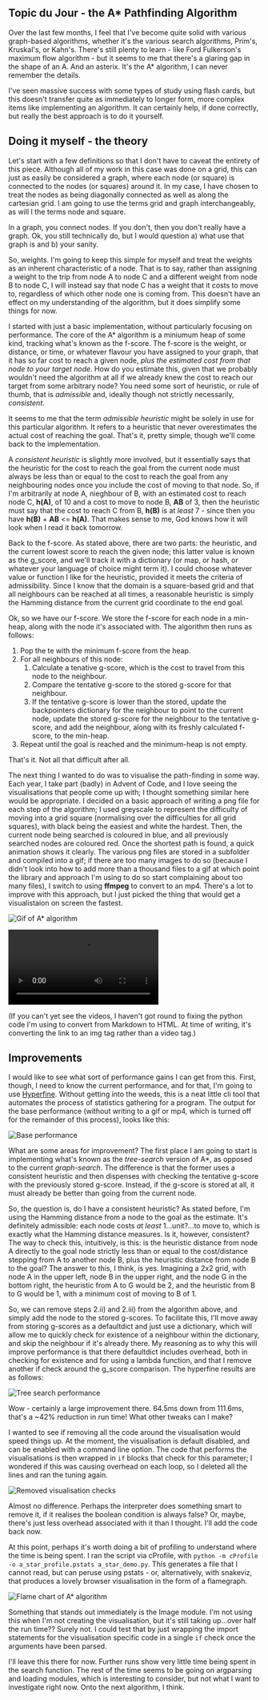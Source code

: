## Topic du Jour - the A* Pathfinding Algorithm

Over the last few months, I feel that I've become quite solid with various graph-based algorithms, whether it's the various search algorithms, Prim's, Kruskal's, or Kahn's. There's still plenty to learn - like Ford Fulkerson's maximum flow algorithm - but it seems to me that there's a glaring gap in the shape of an A. And an asterix. It's the A* algorithm, I can never remember the details.  

I've seen massive success with some types of study using flash cards, but this doesn't transfer quite as immediately to longer form, more complex items like implementing an algorithm. It can certainly help, if done correctly, but really the best approach is to do it yourself.  

## Doing it myself - the theory

Let's start with a few definitions so that I don't have to caveat the entirety of this piece. Although all of my work in this case was done on a grid, this can just as easily be considered a graph, where each node (or square) is connected to the nodes (or squares) around it. In my case, I have chosen to treat the nodes as being diagonally connected as well as along the cartesian grid. I am going to use the terms grid and graph interchangeably, as will I the terms node and square.  

In a graph, you connect nodes. If you don't, then you don't really have a graph. Ok, you still technically do, but I would question a) what use that graph is and b) your sanity.  

So, weights. I'm going to keep this simple for myself and treat the weights as an inherent characteristic of a node. That is to say, rather than assigning a weight to the trip from node A to node C and a different weight from node B to node C, I will instead say that node C has a weight that it costs to move to, regardless of which other node one is coming from. This doesn't have an effect on my understanding of the algorithm, but it does simplify some things for now.  

I started with just a basic implementation, without particularly focusing on performance. The core of the A* algorithm is a miniumum heap of some kind, tracking what's known as the f-score. The f-score is the weight, or distance, or time, or whatever flavour you have assigned to your graph, that it has so far cost to reach a given node, *plus the estimated cost from that node to your target node*. How do you estimate this, given that we probably wouldn't need the algorithm at all if we already knew the cost to reach our target from some arbitrary node? You need some sort of heuristic, or rule of thumb, that is *admissible* and, ideally though not strictly necessarily, *consistent*.  

It seems to me that the term *admissible heuristic* might be solely in use for this particular algorithm. It refers to a heuristic that never overestimates the actual cost of reaching the goal. That's it, pretty simple, though we'll come back to the implementation.  

A *consistent heuristic* is slightly more involved, but it essentially says that the heuristic for the cost to reach the goal from the current node must always be less than or equal to the cost to reach the goal from any neighbouring nodes once you include the cost of moving to that node. So, if I'm arbitrarily at node A, nieghbour of B, with an estimated cost to reach node C, __h(A)__, of 10 and a cost to move to node B, __AB__ of 3, then the heuristic must say that the cost to reach C from B, __h(B)__ is at *least* 7 - since then you have __h(B)__ + __AB__ <= __h(A)__. That makes sense to me, God knows how it will look when I read it back tomorrow.  

Back to the f-score. As stated above, there are two parts: the heuristic, and the current lowest score to reach the given node; this latter value is known as the g_score, and we'll track it with a dictionary (or map, or hash, or whatever your language of choice might term it). I could choose whatever value or function I like for the heuristic, provided it meets the criteria of admissibility. Since I know that the domain is a square-based grid and that all neighbours can be reached at all times, a reasonable heuristic is simply the Hamming distance from the current grid coordinate to the end goal.    

Ok, so we have our f-score. We store the f-score for each node in a min-heap, along with the node it's associated with. The algorithm then runs as follows:  
1. Pop the te with the minimum f-score from the heap.
2. For all neighbours of this node:
    1. Calculate a tenative g-score, which is the cost to travel from this node to the neighbour.
    2. Compare the tentative g-score to the stored g-score for that neighbour.
    3. If the tentative g-score is lower than the stored, update the backpointers dictionary for the neighbour to point to the current node, update the stored g-score for the neighbour to the tentative g-score, and add the neighbour, along with its freshly calculated f-score, to the min-heap.
3. Repeat until the goal is reached and the minimum-heap is not empty.  

That's it. Not all that difficult after all.  

The next thing I wanted to do was to visualise the path-finding in some way. Each year, I take part (badly) in Advent of Code, and I love seeing the visualisations that people come up with; I thought something similar here would be appropriate. I decided on a basic approach of writing a png file for each step of the algorithm; I used greyscale to represent the difficulty of moving into a grid square (normalising over the difficulties for all grid squares), with black being the easiest and white the hardest. Then, the current node being searched is coloured in blue, and all previously searched nodes are coloured red. Once the shortest path is found, a quick animation shows it clearly. The various png files are stored in a subfolder and compiled into a gif; if there are too many images to do so (because I didn't look into how to add more than a thousand files to a gif at which point the library and approach I'm using to do so start complaining about too many files), I switch to using **ffmpeg** to convert to an mp4. There's a lot to improve with this approach, but I just picked the thing that would get a visualistaion on screen the fastest.    

![Gif of A* algorithm](videos/path_shorter.gif)

![MP4 of A* algorithm](videos/path_larger.mp4)

(If you can't yet see the videos, I haven't got round to fixing the python code I'm using to convert from Markdown to HTML. At time of writing, it's converting the link to an img tag rather than a video tag.)

## Improvements

I would like to see what sort of performance gains I can get from this. First, though, I need to know the current performance, and for that, I'm going to use [Hyperfine](https://github.com/sharkdp/hyperfine). Without getting into the weeds, this is a neat little cli tool that automates the process of statistics gathering for a program. The output for the base performance (without writing to a gif or mp4, which is turned off for the remainder of this process), looks like this:  

![Base performance](images/programming_practice_1_1_perf_base.png)

What are some areas for improvement? The first place I am going to start is implementing what's known as the *tree-search* version of A\*, as opposed to the current *graph-search*. The difference is that the former uses a consistent heuristic and then dispenses with checking the tentative g-score with the previously stored g-score. Instead, if the g-score is stored at all, it must already be better than going from the current node.

So, the question is, do I have a consistent heuristic? As stated before, I'm using the Hamming distance from a node to the goal as the estimate. It's definitely admissible: each node costs *at least* 1...unit?...to move to, which is exactly what the Hamming distance measures. Is it, however, consistent? The way to check this, intuitively, is this: is the heuristic distance from node A directly to the goal node strictly less than or equal to the cost/distance stepping from A to another node B, plus the heuristic distance from node B to the goal? The answer to this, I think, is yes. Imagining a 2x2 grid, with node A in the upper left, node B in the upper right, and the node G in the bottom right, the heuristic from A to G would be 2, and the heuristic from B to G would be 1, with a minimum cost of moving to B of 1.  

So, we can remove steps 2.ii) and 2.iii) from the algorithm above, and simply add the node to the stored g-scores. To facilitate this, I'll move away from storing g-scores as a defaultdict and just use a dictionary, which will allow me to quickly check for existence of a neighbour within the dictionary, and skip the neighbour if it's already there. My reasoning as to why this will improve performance is that there defaultdict includes overhead, both in checking for existence and for using a lambda function, and that I remove another if check around the g_score comparison. The hyperfine results are as follows:  

![Tree search performance](images/programming_practice_1_2_perf_tree_search.png)

Wow - certainly a large improvement there. 64.5ms down from 111.6ms, that's a ~42% reduction in run time! What other tweaks can I make?  

I wanted to see if removing all the code around the visualisation would speed things up. At the moment, the visualisation is default disabled, and can be enabled with a command line option. The code that performs the visualisations is then wrapped in ```if``` blocks that check for this parameter; I wondered if this was causing overhead on each loop, so I deleted all the lines and ran the tuning again.  

![Removed visualisation checks](images/programming_practice_1_3_removed_visualisation_checks.ping)  

Almost no difference. Perhaps the interpreter does something smart to remove it, if it realises the boolean condition is always false? Or, maybe, there's just less overhead associated with it than I thought. I'll add the code back now.  

At this point, perhaps it's worth doing a bit of profiling to understand where the time is being spent. I ran the script via cProfile, with ```python -m cProfile -o a_star_profile.pstats a_star_demo.py```. This generates a file that I cannot read, but can peruse using pstats - or, alternatively, with snakeviz, that produces a lovely browser visualisation in the form of a flamegraph.  

![Flame chart of A* algorithm](programming_practice_1_4_flame_chart.png)

Something that stands out immediately is the Image module. I'm not using this when I'm not creating the visualisation, but it's still taking up...over half the run time?? Surely not. I could test that by just wrapping the import statements for the visualisation specific code in a single ```if``` check once the arguments have been parsed.

I'll leave this there for now. Further runs show very little time being spent in the search function. The rest of the time seems to be going on argparsing and loading modules, which is interesting to consider, but not what I want to investigate right now. Onto the next algorithm, I think.

